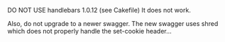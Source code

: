 DO NOT USE handlebars 1.0.12 (see Cakefile)
It does not work.


Also, do not upgrade to a newer swagger. The new swagger uses shred which does 
not properly handle the set-cookie header...